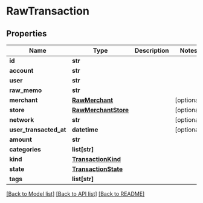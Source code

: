 # RawTransaction

## Properties
Name | Type | Description | Notes
------------ | ------------- | ------------- | -------------
**id** | **str** |  | 
**account** | **str** |  | 
**user** | **str** |  | 
**raw_memo** | **str** |  | 
**merchant** | [**RawMerchant**](RawMerchant.md) |  | [optional] 
**store** | [**RawMerchantStore**](RawMerchantStore.md) |  | [optional] 
**network** | **str** |  | [optional] 
**user_transacted_at** | **datetime** |  | [optional] 
**amount** | **str** |  | 
**categories** | **list[str]** |  | 
**kind** | [**TransactionKind**](TransactionKind.md) |  | 
**state** | [**TransactionState**](TransactionState.md) |  | 
**tags** | **list[str]** |  | 

[[Back to Model list]](../README.md#documentation-for-models) [[Back to API list]](../README.md#documentation-for-api-endpoints) [[Back to README]](../README.md)



